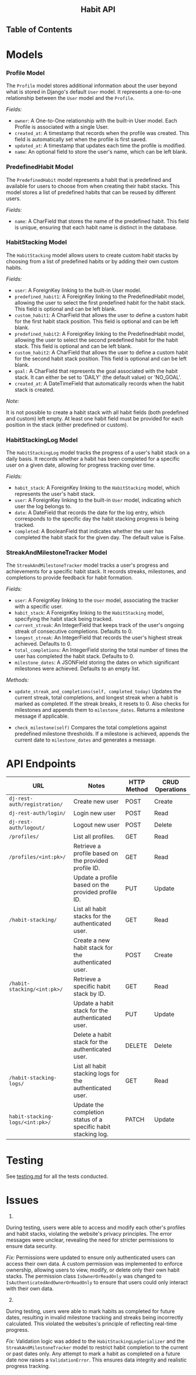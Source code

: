<h2 align="center">Habit API</h2>

## Table of Contents

# Models

### Profile Model

The `Profile` model stores additional information about the user beyond what is stored in Django's default `User` model. It represents a one-to-one relationship between the `User` model and the `Profile`.

*Fields:*
- `owner`: A One-to-One relationship with the built-in User model. Each Profile is associated with a single User.
- `created_at`: A timestamp that records when the profile was created. This field is automatically set when the profile is first saved.
- `updated_at`: A timestamp that updates each time the profile is modified.
- `name`: An optional field to store the user's name, which can be left blank.

### PredefinedHabit Model

The `PredefinedHabit` model represents a habit that is predefined and available for users to choose from when creating their habit stacks. This model stores a list of predefined habits that can be reused by different users.

*Fields:*

- `name`: A CharField that stores the name of the predefined habit. This field is unique, ensuring that each habit name is distinct in the database.

### HabitStacking Model

The `HabitStacking` model allows users to create custom habit stacks by choosing from a list of predefined habits or by adding their own custom habits.

*Fields:*

- `user`: A ForeignKey linking to the built-in User model. 
- `predefined_habit1`: A ForeignKey linking to the PredefinedHabit model, allowing the user to select the first predefined habit for the habit stack. This field is optional and can be left blank.
- `custom_habit1`: A CharField that allows the user to define a custom habit for the first habit stack position. This field is optional and can be left blank.
- `predefined_habit2`: A ForeignKey linking to the PredefinedHabit model, allowing the user to select the second predefined habit for the habit stack. This field is optional and can be left blank.
- `custom_habit2`: A CharField that allows the user to define a custom habit for the second habit stack position. This field is optional and can be left blank.
- `goal:` A CharField that represents the goal associated with the habit stack. It can either be set to 'DAILY' (the default value) or 'NO_GOAL'.
- `created_at`: A DateTimeField that automatically records when the habit stack is created.

*Note:*

It is not possible to create a habit stack with all habit fields (both predefined and custom) left empty. At least one habit field must be provided for each position in the stack (either predefined or custom).

### HabitStackingLog Model

The `HabitStackingLog` model tracks the progress of a user's habit stack on a daily basis. It records whether a habit has been completed for a specific user on a given date, allowing for progress tracking over time.

*Fields:*

- `habit_stack`: A ForeignKey linking to the `HabitStacking` model, which represents the user's habit stack.
- `user`: A ForeignKey linking to the built-in `User` model, indicating which user the log belongs to.
- `date`: A DateField that records the date for the log entry, which corresponds to the specific day the habit stacking progress is being tracked.
- `completed`: A BooleanField that indicates whether the user has completed the habit stack for the given day. The default value is False.

### StreakAndMilestoneTracker Model

The `StreakAndMilestoneTracker` model tracks a user's progress and achievements for a specific habit stack. It records streaks, milestones, and completions to provide feedback for habit formation.

*Fields:*

- `user`: A ForeignKey linking to the `User` model, associating the tracker with a specific user.
- `habit_stack`: A ForeignKey linking to the `HabitStacking` model, specifying the habit stack being tracked.
- `current_streak`: An IntegerField that keeps track of the user's ongoing streak of consecutive completions. Defaults to 0.
- `longest_streak`: An IntegerField that records the user's highest streak achieved. Defaults to 0.
- `total_completions`: An IntegerField storing the total number of times the user has completed the habit stack. Defaults to 0.
- `milestone_dates`: A JSONField storing the dates on which significant milestones were achieved. Defaults to an empty list.

*Methods:*

- `update_streak_and_completions(self, completed_today)`
Updates the current streak, total completions, and longest streak when a habit is marked as completed. If the streak breaks, it resets to 0. Also checks for milestones and appends them to `milestone_dates`. Returns a milestone message if applicable.

- `check_milestone(self)`
Compares the total completions against predefined milestone thresholds. If a milestone is achieved, appends the current date to `milestone_dates` and generates a message.

# API Endpoints

| URL | Notes | HTTP Method | CRUD Operations |
| --- | ----- | ------------| --------------- |
| `dj-rest-auth/registration/` | Create new user | POST | Create |
| `dj-rest-auth/login/` | Login new user | POST | Read |
| `dj-rest-auth/logout/` | Logout new user | POST | Delete |
| `/profiles/` | List all profiles. | GET | Read |
| `/profiles/<int:pk>/` | Retrieve a profile based on the provided profile ID. | GET | Read |
| | Update a profile based on the provided profile ID. | PUT | Update |
| `/habit-stacking/` | List all habit stacks for the authenticated user. | GET | Read |
|| Create a new habit stack for the authenticated user. | POST | Create |
| `/habit-stacking/<int:pk>/` | Retrieve a specific habit stack by ID. | GET | Read |
|| Update a habit stack for the authenticated user. | PUT | Update |
|| Delete a habit stack for the authenticated user. | DELETE | Delete |
| `/habit-stacking-logs/`| List all habit stacking logs for the authenticated user. | GET|Read|
| `habit-stacking-logs/<int:pk>/`|Update the completion status of a specific habit stacking log.|PATCH|Update|

# Testing

See [testing.md](testing.md) for all the tests conducted.

# Issues

1. 
During testing, users were able to access and modify each other's profiles and habit stacks, violating the website's privacy principles. The error messages were unclear, revealing the need for stricter permissions to ensure data security.

*Fix:*
Permissions were updated to ensure only authenticated users can access their own data. A custom permission was implemented to enforce ownership, allowing users to view, modify, or delete only their own habit stacks. The permission class `IsOwnerOrReadOnly` was changed to `IsAuthenticatedAndOwnerOrReadOnly` to ensure that users could only interact with their own data.

2.
During testing, users were able to mark habits as completed for future dates, resulting in invalid milestone tracking and streaks being incorrectly calculated. This violated the websites's principle of reflecting real-time progress.

*Fix:*
Validation logic was added to the `HabitStackingLogSerializer` and the `StreakAndMilestoneTracker` model to restrict habit completion to the current or past dates only. Any attempt to mark a habit as completed on a future date now raises a `ValidationError`. This ensures data integrity and realistic progress tracking.